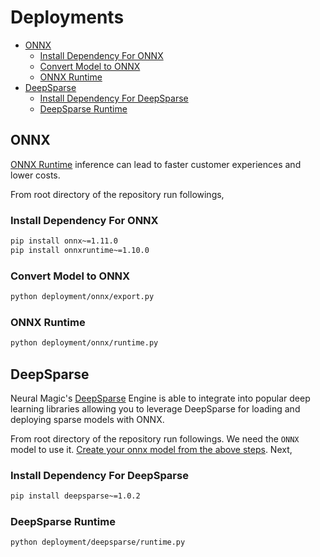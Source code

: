 # Deployments <!-- omit in toc -->

- [ONNX](#onnx)
	- [Install Dependency For ONNX](#install-dependency-for-onnx)
	- [Convert Model to ONNX](#convert-model-to-onnx)
	- [ONNX Runtime](#onnx-runtime)
- [DeepSparse](#deepsparse)
	- [Install Dependency For DeepSparse](#install-dependency-for-deepsparse)
	- [DeepSparse Runtime](#deepsparse-runtime)

## ONNX

[ONNX Runtime](https://onnxruntime.ai/) inference can lead to faster customer experiences and lower costs.

From root directory of the repository run followings,

### Install Dependency For ONNX

```bash
pip install onnx~=1.11.0
pip install onnxruntime~=1.10.0
```

### Convert Model to ONNX

```bash
python deployment/onnx/export.py
```

### ONNX Runtime

```bash
python deployment/onnx/runtime.py
```

## DeepSparse

Neural Magic's [DeepSparse](https://docs.neuralmagic.com/deepsparse/) Engine is able to integrate into popular deep learning libraries allowing you to leverage DeepSparse for loading and deploying sparse models with ONNX.

From root directory of the repository run followings. We need the `ONNX` model to use it. [Create your onnx model from the above steps](#onnx). Next,

### Install Dependency For DeepSparse

```bash
pip install deepsparse~=1.0.2
```

### DeepSparse Runtime

```bash
python deployment/deepsparse/runtime.py
```

